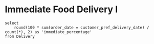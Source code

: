 # Immediate Food Delivery I
```
select 
    round(100 * sum(order_date = customer_pref_delivery_date) / count(*), 2) as 'immediate_percentage'
from Delivery
```
